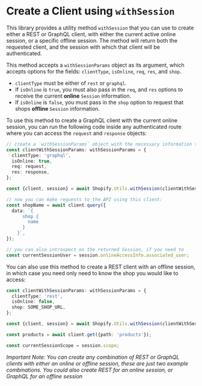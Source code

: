 # Create a Client using `withSession`

This library provides a utility method `withSession` that you can use to create either a REST or GraphQL client, with
either the current active online session, or a specific offline session. The method will return both the requested
client, and the session with which that client will be authenticated.

This method accepts a `withSessionParams` object as its argument, which accepts options for the fields: `clientType`,
`isOnline`, `req`, `res`, and `shop`.

- `clientType` must be either of `rest` or `graphql`.
- If `isOnline` is `true`,
  you must also pass in the `req`, and `res` options to receive the current **online** `Session` information.
- If `isOnline` is
  `false`, you must pass in the `shop` option to request that shops **offline** `Session` information.

To use this method to create a GraphQL client with the current online session, you can run the following code inside any
authenticated route where you can access the `request` and `response` objects:

```ts
// create a `withSessionParams` object with the necessary information to pass to `withSession`
const clientWithSessionParams: withSessionParams = {
  clientType: 'graphql',
  isOnline: true,
  req: request,
  res: response,
};

const {client, session} = await Shopify.Utils.withSession(clientWithSessionParams);

// now you can make requests to the API using this client:
const shopName = await client.query({
  data: `{
      shop {
        name
      }
    }`,
});

// you can also introspect on the returned Session, if you need to
const currentSessionUser = session.onlineAccessInfo.associated_user;
```

You can also use this method to create a REST client with an offline session, in which case you need only need to know
the shop you would like to access:

```ts
const clientWithSessionParams: withSessionParams = {
  clientType: 'rest',
  isOnline: false,
  shop: SOME_SHOP_URL,
};

const {client, session} = await Shopify.Utils.withSession(clientWithSessionParams);

const products = await client.get({path: 'products'});

const currentSessionScope = session.scope;
```

_Important Note: You can create any combination of REST or GraphQL clients with either an online or offline session,_
_these are just two example combinations. You could also create REST for an online session, or GraphQL for an offline_
_session_
